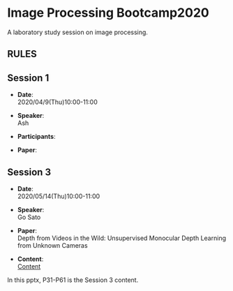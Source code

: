# Image Processing Bootcamp2020
A laboratory study session on image processing.

## RULES

## Session 1
- **Date**:  
2020/04/9(Thu)10:00-11:00

- **Speaker**:  
Ash

- **Participants**:  
 
- **Paper**:  


## Session 3
- **Date**:  
2020/05/14(Thu)10:00-11:00

- **Speaker**:  
Go Sato

- **Paper**:  
Depth from Videos in the Wild: Unsupervised Monocular Depth Learning from Unknown Cameras

- **Content**:  
[Content](https://drive.google.com/file/d/1udowA_HujBPsCEz9G390hxm0whi4CT51/view?usp=sharing)

In this pptx, P31-P61 is the Session 3 content.


